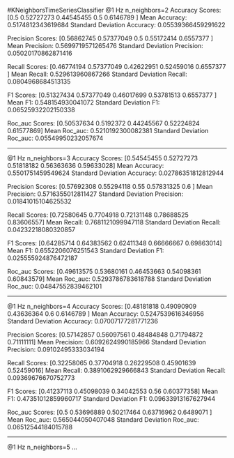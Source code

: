 #KNeighborsTimeSeriesClassifier
@1 Hz n_neighbors=2
Accuracy Scores: [0.5        0.52727273 0.44545455 0.5        0.6146789 ]
Mean Accuracy: 0.5174812343619684
Standard Deviation Accuracy: 0.05539366459291622

Precision Scores: [0.56862745 0.57377049 0.5        0.55172414 0.6557377 ]
Mean Precision: 0.5699719571265476
Standard Deviation Precision: 0.05020170862871416

Recall Scores: [0.46774194 0.57377049 0.42622951 0.52459016 0.6557377 ]
Mean Recall: 0.529613960867266
Standard Deviation Recall: 0.0804968684513135

F1 Scores: [0.51327434 0.57377049 0.46017699 0.53781513 0.6557377 ]
Mean F1: 0.548154930041072
Standard Deviation F1: 0.06525932202150338

Roc_auc Scores: [0.50537634 0.5192372  0.44245567 0.52224824 0.61577869]
Mean Roc_auc: 0.5210192300082381
Standard Deviation Roc_auc: 0.05549950232057674

-----------------------------------------------------------------------------------------------------------------------------------
@1 Hz n_neighbors=3
Accuracy Scores: [0.54545455 0.52727273 0.51818182 0.56363636 0.59633028]
Mean Accuracy: 0.5501751459549624
Standard Deviation Accuracy: 0.02786351812812944

Precision Scores: [0.57692308 0.55294118 0.55       0.57831325 0.6       ]
Mean Precision: 0.5716355012811427
Standard Deviation Precision: 0.01841015104625532

Recall Scores: [0.72580645 0.7704918  0.72131148 0.78688525 0.83606557]
Mean Recall: 0.7681121099947118
Standard Deviation Recall: 0.04232218080320857

F1 Scores: [0.64285714 0.64383562 0.62411348 0.66666667 0.69863014]
Mean F1: 0.6552206076251543
Standard Deviation F1: 0.025555924876472187

Roc_auc Scores: [0.49613575 0.53680161 0.46453663 0.54098361 0.60843579]
Mean Roc_auc: 0.5293786783618788
Standard Deviation Roc_auc: 0.04847552839462101

-----------------------------------------------------------------------------------------------------------------------------------
@1 Hz n_neighbors=4
Accuracy Scores: [0.48181818 0.49090909 0.43636364 0.6        0.6146789 ]
Mean Accuracy: 0.5247539616346956
Standard Deviation Accuracy: 0.07007177281771236

Precision Scores: [0.57142857 0.56097561 0.48484848 0.71794872 0.71111111]
Mean Precision: 0.6092624990185966
Standard Deviation Precision: 0.09102495333034194

Recall Scores: [0.32258065 0.37704918 0.26229508 0.45901639 0.52459016]
Mean Recall: 0.3891062929666843
Standard Deviation Recall: 0.09369676670752773

F1 Scores: [0.41237113 0.45098039 0.34042553 0.56       0.60377358]
Mean F1: 0.47351012859960717
Standard Deviation F1: 0.09633913167627944

Roc_auc Scores: [0.5        0.53696889 0.50217464 0.63716962 0.6489071 ]
Mean Roc_auc: 0.565044050407048
Standard Deviation Roc_auc: 0.06512544184015788

-----------------------------------------------------------------------------------------------------------------------------------
@1 Hz n_neighbors=5
...